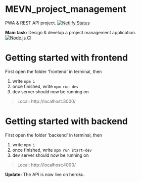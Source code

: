 # MEVN_project_management

PWA &amp; REST API project.
[![Netlify Status](https://api.netlify.com/api/v1/badges/c332601d-caac-4285-8636-1be7bb08867e/deploy-status)](https://app.netlify.com/sites/traello/deploys)

**Main task:** 
Design &amp; develop a project management application. 
[![Node.js CI](https://github.com/ChristinaJancy/MEVN_project_management/actions/workflows/node.js.yml/badge.svg)](https://github.com/ChristinaJancy/MEVN_project_management/actions/workflows/node.js.yml)

# Getting started with frontend

First open the folder 'frontend' in terminal, then
1. write `npm i`
2. once finished, write `npm run dev`
3. dev server should now be running on
  > Local: http://localhost:3000/
 # Getting started with backend
First open the folder 'backend' in terminal, then
1. write `npm i`
2. once finished, write `npm run start-dev`
3. dev server should now be running on
  > Local: http://localhost:4000/

**Update:**
The API is now live on heroku. 
